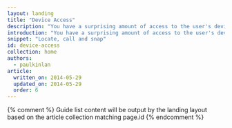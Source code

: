 ```yaml
---
layout: landing
title: "Device Access"
description: "You have a surprising amount of access to the user's device, from Geo Location and Device Orientation, to Access to the communication stack such the dialer and SMS.  Learn how to take advantage of features that your users will love"
introduction: "You have a surprising amount of access to the user's device, from Geo Location and Device Orientation, to Access to the communication stack such the dialer and SMS.  Learn how to take advantage of features that your users will love"
snippet: "Locate, call and snap"
id: device-access
collection: home
authors:
  - paulkinlan
article:
  written_on: 2014-05-29
  updated_on: 2014-05-29
  order: 6
---
```


{% comment %}
Guide list content will be output by the landing layout based on the article collection matching page.id
{% endcomment %}
